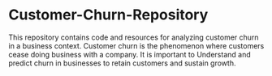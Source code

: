 # Customer-Churn-Repository
This repository contains code and resources for analyzing customer churn in a business context. Customer churn is the phenomenon where customers cease doing business with a company. It is important to Understand and predict churn in businesses to retain customers and sustain growth.
